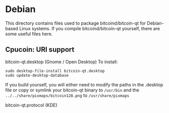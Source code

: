 
Debian
====================
This directory contains files used to package bitcoind/bitcoin-qt
for Debian-based Linux systems. If you compile bitcoind/bitcoin-qt yourself, there are some useful files here.

## Cpucoin: URI support ##


bitcoin-qt.desktop  (Gnome / Open Desktop)
To install:

	sudo desktop-file-install bitcoin-qt.desktop
	sudo update-desktop-database

If you build yourself, you will either need to modify the paths in
the .desktop file or copy or symlink your bitcoin-qt binary to `/usr/bin`
and the `../../share/pixmaps/bitcoin128.png` to `/usr/share/pixmaps`

bitcoin-qt.protocol (KDE)

